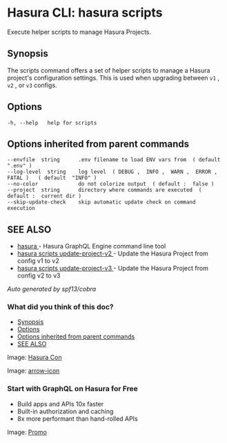 # Hasura CLI: hasura scripts

Execute helper scripts to manage Hasura Projects.

## Synopsis​

The scripts command offers a set of helper scripts to manage a Hasura project's configuration settings. This is used when upgrading between `v1` , `v2` , or `v3` configs.

## Options​

`-h, --help   help for scripts`

## Options inherited from parent commands​

```
--envfile  string      .env filename to load ENV vars from  ( default  ".env" )
--log-level  string    log level  ( DEBUG ,  INFO ,  WARN ,  ERROR ,  FATAL )   ( default  "INFO" )
--no-color             do not colorize output  ( default :  false )
--project  string      directory where commands are executed  ( default :  current dir )
--skip-update-check    skip automatic update check on command execution
```

## SEE ALSO​

- [ hasura ](https://hasura.io/docs/latest/hasura-cli/commands/hasura/)- Hasura GraphQL Engine command line tool
- [ hasura scripts update-project-v2 ](https://hasura.io/docs/latest/hasura-cli/commands/hasura_scripts_update-project-v2/)- Update the Hasura Project from config v1 to v2
- [ hasura scripts update-project-v3 ](https://hasura.io/docs/latest/hasura-cli/commands/hasura_scripts_update-project-v3/)- Update the Hasura Project from config v2 to v3


 *Auto generated by spf13/cobra* 

### What did you think of this doc?

- [ Synopsis ](https://hasura.io/docs/latest/hasura-cli/commands/hasura_scripts/#synopsis)
- [ Options ](https://hasura.io/docs/latest/hasura-cli/commands/hasura_scripts/#options)
- [ Options inherited from parent commands ](https://hasura.io/docs/latest/hasura-cli/commands/hasura_scripts/#options-inherited-from-parent-commands)
- [ SEE ALSO ](https://hasura.io/docs/latest/hasura-cli/commands/hasura_scripts/#see-also)


Image: [ Hasura Con ](https://res.cloudinary.com/dh8fp23nd/image/upload/v1686154570/hasura-con-2023/has-con-light-date_r2a2ud.png)

Image: [ arrow-icon ](https://res.cloudinary.com/dh8fp23nd/image/upload/v1683723549/main-web/chevron-right_ldbi7d.png)

### Start with GraphQL on Hasura for Free

- Build apps and APIs 10x faster
- Built-in authorization and caching
- 8x more performant than hand-rolled APIs


Image: [ Promo ](https://hasura.io/docs/assets/images/hasura-free-ff60e409244e0ea12b5a3045d1a9096b.png)